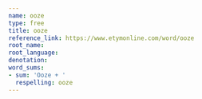 ```yaml
---
name: ooze
type: free
title: ooze
reference_link: https://www.etymonline.com/word/ooze
root_name: 
root_language: 
denotation: 
word_sums:
- sum: 'Ooze + '
  respelling: ooze
---
```

